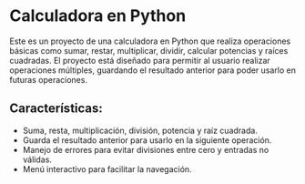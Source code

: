 # Calculadora en Python

Este es un proyecto de una calculadora en Python que realiza operaciones básicas como sumar, restar, multiplicar, dividir, calcular potencias y raíces cuadradas. El proyecto está diseñado para permitir al usuario realizar operaciones múltiples, guardando el resultado anterior para poder usarlo en futuras operaciones.

## Características:
- Suma, resta, multiplicación, división, potencia y raíz cuadrada.
- Guarda el resultado anterior para usarlo en la siguiente operación.
- Manejo de errores para evitar divisiones entre cero y entradas no válidas.
- Menú interactivo para facilitar la navegación.



